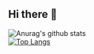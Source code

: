 ## Hi there 👋

![Anurag's github stats](https://github-readme-stats.vercel.app/api?username=Hoppedyr&count_private=true&show_icons=true)
</br>
[![Top Langs](https://github-readme-stats.vercel.app/api/top-langs/?username=Hoppedyr&layout=compact)](https://github.com/anuraghazra/github-readme-stats&count_private=true&show_icons=true)
<!--
**Hoppedyr/Hoppedyr** is a ✨ _special_ ✨ repository because its `README.md` (this file) appears on your GitHub profile.

Here are some ideas to get you started:

- 🔭 I’m currently working on ...
- 🌱 I’m currently learning ...
- 👯 I’m looking to collaborate on ...
- 🤔 I’m looking for help with ...
- 💬 Ask me about ...
- 📫 How to reach me: ...
- 😄 Pronouns: ...
- ⚡ Fun fact: ...
-->
